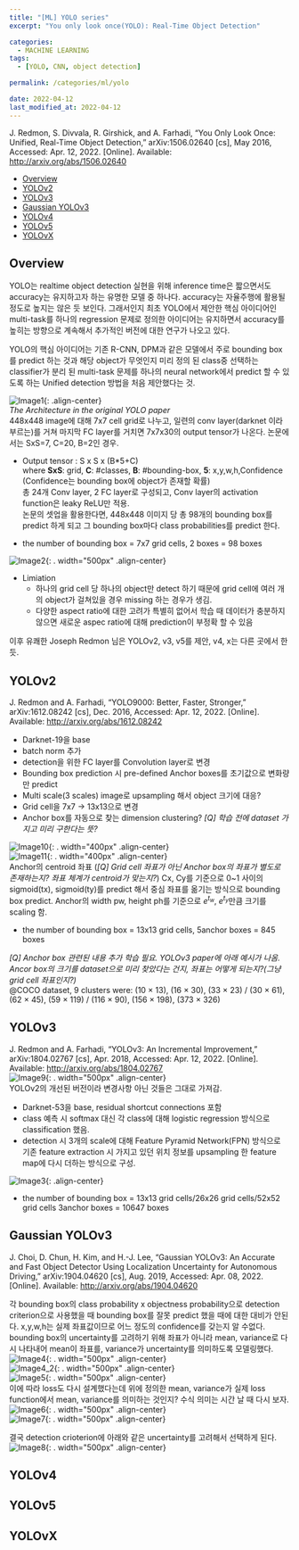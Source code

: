 ```yaml
---
title: "[ML] YOLO series"
excerpt: "You only look once(YOLO): Real-Time Object Detection"

categories:
  - MACHINE LEARNING
tags:
  - [YOLO, CNN, object detection]

permalink: /categories/ml/yolo

date: 2022-04-12
last_modified_at: 2022-04-12
---
```

J. Redmon, S. Divvala, R. Girshick, and A. Farhadi, “You Only Look Once: Unified, Real-Time Object Detection,” arXiv:1506.02640 [cs], May 2016, Accessed: Apr. 12, 2022. [Online]. Available: http://arxiv.org/abs/1506.02640

- [Overview](#overview)
- [YOLOv2](#yolov2)
- [YOLOv3](#yolov3)
- [Gaussian YOLOv3](#gaussian-yolov3)
- [YOLOv4](#yolov4)
- [YOLOv5](#yolov5)
- [YOLOvX](#yolovx)

## Overview
YOLO는 realtime object detection 실현을 위해 inference time은 짧으면서도 accuracy는 유지하고자 하는 유명한 모델 중 하나다. accuracy는 자율주행에 활용될 정도로 높지는 않은 듯 보인다. 그래서인지 최초 YOLO에서 제안한 핵심 아이디어인 multi-task를 하나의 regression 문제로 정의한 아이디어는 유지하면서 accuracy를 높히는 방향으로 계속해서 추가적인 버전에 대한 연구가 나오고 있다.

YOLO의 핵심 아이디어는 기존 R-CNN, DPM과 같은 모델에서 주로 bounding box를 predict 하는 것과 해당 object가 무엇인지 미리 정의 된 class중 선택하는 classifier가 분리 된 multi-task 문제를 하나의 neural network에서 predict 할 수 있도록 하는 Unified detection 방법을 처음 제안했다는 것.

![Image1](/assets/images/yolo/yolo-image-1.png){: .align-center}  
*The Architecture in the original YOLO paper*  
448x448 image에 대해 7x7 cell grid로 나누고, 일련의 conv layer(darknet 이라 부르는)를 거쳐 마지막 FC layer를 거치면 7x7x30의 output tensor가 나온다. 논문에서는 SxS=7, C=20, B=2인 경우.
- Output tensor : S x S x (B*5+C)  
where **SxS**: grid, **C**: #classes, **B**: #bounding-box, **5**: x,y,w,h,Confidence  
(Confidence는 bounding box에 object가 존재할 확률)  
총 24개 Conv layer, 2 FC layer로 구성되고, Conv layer의 activation function은 leaky ReLU만 적용.  
논문의 셋업을 활용한다면, 448x448 이미지 당 총 98개의 bounding box를 predict 하게 되고 그 bounding box마다 class probabilities를 predict 한다.

- the number of bounding box = 7x7 grid cells, 2 boxes = 98 boxes

![Image2](/assets/images/yolo/yolo-image-2.png){: . width="500px" .align-center}  

- Limiation
  * 하나의 grid cell 당 하나의 object만 detect 하기 때문에 grid cell에 여러 개의 object가 걸쳐있을 경우 missing 하는 경우가 생김.
  * 다양한 aspect ratio에 대한 고려가 특별히 없어서 학습 때 데이터가 충분하지 않으면 새로운 aspec ratio에 대해 prediction이 부정확 할 수 있음

이후 유쾌한 Joseph Redmon 님은 YOLOv2, v3, v5를 제안, v4, x는 다른 곳에서 한 듯.

## YOLOv2
J. Redmon and A. Farhadi, “YOLO9000: Better, Faster, Stronger,” arXiv:1612.08242 [cs], Dec. 2016, Accessed: Apr. 12, 2022. [Online]. Available: http://arxiv.org/abs/1612.08242  
- Darknet-19을 base
- batch norm 추가
- detection을 위한 FC layer를 Convolution layer로 변경
- Bounding box prediction 시 pre-defined Anchor boxes를 초기값으로 변화량만 predict
- Multi scale(3 scales) image로 upsampling 해서 object 크기에 대응?
- Grid cell을 7x7 -> 13x13으로 변경
- Anchor box를 자동으로 찾는 dimension clustering? _[Q] 학습 전에 dataset 가지고 미리 구한다는 뜻?_  

![Image10](/assets/images/yolo/yolo-image-10.png){: . width="400px" .align-center}  
![Image11](/assets/images/yolo/yolo-image-11.png){: . width="400px" .align-center}  
Anchor의 centroid 좌표 (_[Q] Grid cell 좌표가 아닌 Anchor box의 좌표가 별도로 존재하는지? 좌표 체계가 centroid가 맞는지?_) Cx, Cy를 기준으로 0~1 사이의 sigmoid(tx), sigmoid(ty)를 predict 해서 중심 좌표를 옮기는 방식으로 bounding box predict.
Anchor의 width pw, height ph를 기준으로 $e^{t_w}$, $e^{t_y}$만큼 크기를 scaling 함.

- the number of bounding box = 13x13 grid cells, 5anchor boxes = 845 boxes

_[Q] Anchor box 관련된 내용 추가 학습 필요. YOLOv3 paper에 아래 예시가 나옴. Ancor box의 크기를 dataset으로 미리 찾았다는 건지, 좌표는 어떻게 되는지?(그냥 grid cell 좌표인지?)_  
@COCO dataset, 9 clusters were:
(10 × 13), (16 × 30), (33 × 23) / (30 × 61), (62 × 45), (59 × 119) / (116 × 90), (156 × 198), (373 × 326)

## YOLOv3
J. Redmon and A. Farhadi, “YOLOv3: An Incremental Improvement,” arXiv:1804.02767 [cs], Apr. 2018, Accessed: Apr. 12, 2022. [Online]. Available: http://arxiv.org/abs/1804.02767  
![Image9](/assets/images/yolo/yolo-image-9.png){: . width="500px" .align-center}  
YOLOv2의 개선된 버전이라 변경사항 아닌 것들은 그대로 가져감. 
- Darknet-53을 base, residual shortcut connections 포함
- class 예측 시 softmax 대신 각 class에 대해 logistic regression 방식으로 classification 했음.
- detection 시 3개의 scale에 대해 Feature Pyramid Network(FPN) 방식으로 기존 feature extraction 시 가지고 있던 위치 정보를 upsampling 한 feature map에 다시 더하는 방식으로 구성.

![Image3](/assets/images/yolo/yolo-image-3.png){: .align-center}  

- the number of bounding box = 13x13 grid cells/26x26 grid cells/52x52 grid cells 3anchor boxes = 10647 boxes

## Gaussian YOLOv3
J. Choi, D. Chun, H. Kim, and H.-J. Lee, “Gaussian YOLOv3: An Accurate and Fast Object Detector Using Localization Uncertainty for Autonomous Driving,” arXiv:1904.04620 [cs], Aug. 2019, Accessed: Apr. 08, 2022. [Online]. Available: http://arxiv.org/abs/1904.04620  

각 bounding box의 class probability x objectness probability으로 detection criterion으로 사용했을 때 bounding box를 잘못 predict 했을 때에 대한 대비가 안된다. x,y,w,h는 실제 좌표값이므로 어느 정도의 confidence를 갖는지 알 수없다.  
bounding box의 uncertainty를 고려하기 위해 좌표가 아니라 mean, variance로 다시 나타내어 mean이 좌표를, variance가 uncertainty를 의미하도록 모델링했다.  
![Image4](/assets/images/yolo/yolo-image-4.png){: . width="500px" .align-center}  
![Image4_2](/assets/images/yolo/yolo-image-4_2.png){: . width="500px" .align-center}  
![Image5](/assets/images/yolo/yolo-image-5.png){: . width="500px" .align-center}  
이에 따라 loss도 다시 설계했다는데 위에 정의한 mean, variance가 실제 loss function에서 mean, variance를 의미하는 것인지? 수식 의미는 시간 날 때 다시 보자.
![Image6](/assets/images/yolo/yolo-image-6.png){: . width="500px" .align-center}  
![Image7](/assets/images/yolo/yolo-image-7.png){: . width="500px" .align-center}  

결국 detection crioterion에 아래와 같은 uncertainty를 고려해서 선택하게 된다.
![Image8](/assets/images/yolo/yolo-image-8.png){: . width="500px" .align-center}  


## YOLOv4

## YOLOv5

## YOLOvX

